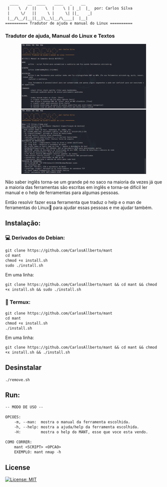 ```
  ____    __  ____    ____   _    __    
 |    \  /  ||    \  |    \ | | _|  |_  por: Carlos Silva
 |     \/   ||     \ |     \| ||_    _| 
 |__/\__/|__||__|\__\|__/\____|  |__|   
========== Tradutor de ajuda e manual do Linux ==========
```

<h3>Tradutor de ajuda, Manual do Linux e Textos</h3>

<div align=center>
    <img src="./img.png" width="400px" />
    <img src="./img2.png" width="400px">
</div>

Não saber inglês torna-se um grande pé no saco na maioria da vezes já que a maioria das ferramentas são escritas em inglês e torna-se difícil ler manual e o help de ferramentas para algumas pessoas.

Então resolvir fazer essa ferramenta que traduz o help e o man de ferramentas do Linux🐧 para ajudar essas pessoas e me ajudar também.


## Instalação:
### 💻 Derivados do Debian:

```
git clone https://github.com/CarlosAllberto/mant
cd mant
chmod +x install.sh
sudo ./install.sh
```

Em uma linha:

```
git clone https://github.com/CarlosAllberto/mant && cd mant && chmod +x install.sh && sudo ./install.sh
```

### 📱 Termux:

```
git clone https://github.com/CarlosAllberto/mant
cd mant
chmod +x install.sh
./install.sh
```

Em uma linha:

```
git clone https://github.com/CarlosAllberto/mant && cd mant && chmod +x install.sh && ./install.sh
```

## Desinstalar

```
./remove.sh
```

## Run:

```
-- MODO DE USO --

OPCOES:
    -m, --man:  mostra o manual da ferramenta escolhida.
    -h, --help: mostra a ajuda/help da ferramenta escolhida.
    -H:         mostra o help do MANT, esse que voce esta vendo.

COMO CORRER:
    mant <SCRIPT> <OPCAO>
    EXEMPLO: mant nmap -h
```

## License

[![License: MIT](https://img.shields.io/github/license/gcla/termshark.svg?color=yellow)](LICENSE)
